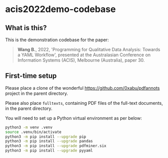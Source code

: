 # acis2022demo-codebase

## What is this?

This is the demonstration codebase for the paper:

> **Wang B.**, 2022, 'Programming for Qualitative Data Analysis: Towards a YAML Workflow', presented at the Australasian Conference on Information Systems (ACIS), Melbourne (Australia), paper 30.

## First-time setup

Please place a clone of the wonderful https://github.com/0xabu/pdfannots project in the parent directory.

Please also place `fulltexts`, containing PDF files of the full-text documents, in the parent directory.

You will need to set up a Python virtual environment as per below:

```bash
python3 -m venv .venv
source .venv/bin/activate
python3 -m pip install --upgrade pip
python3 -m pip install --upgrade pandas
python3 -m pip install --upgrade pdfminer.six
python3 -m pip install --upgrade pyyaml
```

